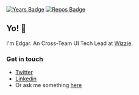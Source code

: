 [![Years Badge](https://badges.pufler.dev/years/builtbyedgar)](https://badges.pufler.dev) [![Repos Badge](https://badges.pufler.dev/repos/builtbyedgar)](https://badges.pufler.dev)

## Yo! 👋

I'm Edgar. An Cross-Team UI Tech Lead at [Wizzie](https://wizzie.io/).


### Get in touch 

- [Twitter](https://twitter.com/BuiltByEdgar)
- [Linkedin](https://www.linkedin.com/in/edgar-bermejo/)
- Or ask me something [here](https://github.com/builtbyedgar/builtbyedgar/issues)
